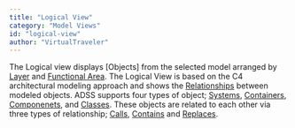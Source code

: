 ```yaml
---
title: "Logical View"
category: "Model Views"
id: "logical-view" 
author: "VirtualTraveler"
---
```

The Logical view displays [Objects] from the selected model arranged by [Layer](example.com) and [Functional Area](). The Logical View is based on the C4 architectural modeling approach and shows the [Relationships]() between modeled objects. ADSS supports four types of object; [Systems](), [Containers](), [Componenets](), and [Classes](). These objects are related to each other via three types of relationship; [Calls](), [Contains]() and [Replaces](). 
